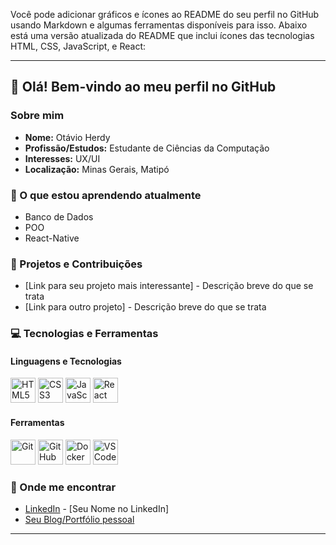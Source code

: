 Você pode adicionar gráficos e ícones ao README do seu perfil no GitHub usando Markdown e algumas ferramentas disponíveis para isso. Abaixo está uma versão atualizada do README que inclui ícones das tecnologias HTML, CSS, JavaScript, e React:

---

## 👋 Olá! Bem-vindo ao meu perfil no GitHub

### Sobre mim
- **Nome:** Otávio Herdy
- **Profissão/Estudos:** Estudante de Ciências da Computação
- **Interesses:** UX/UI
- **Localização:** Minas Gerais, Matipó

### 🌱 O que estou aprendendo atualmente
- Banco de Dados
- POO
- React-Native

### 🚀 Projetos e Contribuições
- [Link para seu projeto mais interessante] - Descrição breve do que se trata
- [Link para outro projeto] - Descrição breve do que se trata

### 💻 Tecnologias e Ferramentas

#### Linguagens e Tecnologias
<p align="left">
  <img src="https://cdn.jsdelivr.net/gh/devicons/devicon/icons/html5/html5-original.svg" alt="HTML5" width="40" height="40"/>
  <img src="https://cdn.jsdelivr.net/gh/devicons/devicon/icons/css3/css3-original.svg" alt="CSS3" width="40" height="40"/>
  <img src="https://cdn.jsdelivr.net/gh/devicons/devicon/icons/javascript/javascript-original.svg" alt="JavaScript" width="40" height="40"/>
  <img src="https://cdn.jsdelivr.net/gh/devicons/devicon/icons/react/react-original.svg" alt="React" width="40" height="40"/>
</p>

#### Ferramentas
<p align="left">
  <img src="https://cdn.jsdelivr.net/gh/devicons/devicon/icons/git/git-original.svg" alt="Git" width="40" height="40"/>
  <img src="https://cdn.jsdelivr.net/gh/devicons/devicon/icons/github/github-original.svg" alt="GitHub" width="40" height="40"/>
  <img src="https://cdn.jsdelivr.net/gh/devicons/devicon/icons/docker/docker-original.svg" alt="Docker" width="40" height="40"/>
  <img src="https://cdn.jsdelivr.net/gh/devicons/devicon/icons/vscode/vscode-original.svg" alt="VSCode" width="40" height="40"/>
</p>

### 🔗 Onde me encontrar
- [LinkedIn](https://www.linkedin.com) - [Seu Nome no LinkedIn]
- [Seu Blog/Portfólio pessoal](https://www.seublog.com)

---

